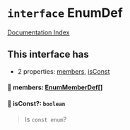 # `interface` EnumDef

[Documentation Index](../README.md)

## This interface has

- 2 properties:
[members](#-members-enummemberdef),
[isConst](#-isconst-boolean)


#### 📄 members: [EnumMemberDef](../interface.EnumMemberDef/README.md)\[]



#### 📄 isConst?: `boolean`

> Is `const enum`?




